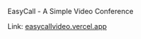 EasyCall - A Simple Video Conference


Link: <a href="https://easycallvideo.vercel.app">easycallvideo.vercel.app</a>